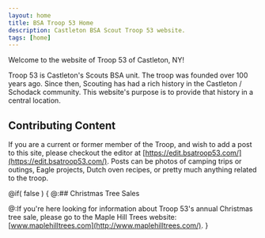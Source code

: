 ```yaml
---
layout: home
title: BSA Troop 53 Home
description: Castleton BSA Scout Troop 53 website.
tags: [home]
---
```


Welcome to the website of Troop 53 of Castleton, NY!

Troop 53 is Castleton's Scouts BSA unit.  The troop was founded over 100 years ago.  Since then, Scouting has had a rich history in the Castleton / Schodack community.  This website's purpose is to provide that history in a central location.

## Contributing Content

If you are a current or former member of the Troop, and wish to add a post to this site, please checkout the editor at [https://edit.bsatroop53.com/](https://edit.bsatroop53.com/).  Posts can be photos of camping trips or outings, Eagle projects, Dutch oven recipes, or pretty much anything related to the troop.

@if( false )
{
@:## Christmas Tree Sales

@:If you're here looking for information about Troop 53's annual Christmas tree sale, please go to the Maple Hill Trees website: [www.maplehilltrees.com](http://www.maplehilltrees.com/).
}
